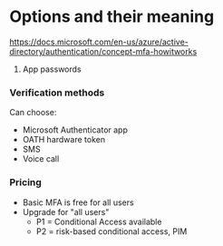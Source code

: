 # Options and their meaning

https://docs.microsoft.com/en-us/azure/active-directory/authentication/concept-mfa-howitworks

1. App passwords



### Verification methods

Can choose:
- Microsoft Authenticator app
- OATH hardware token
- SMS
- Voice call

### Pricing

- Basic MFA is free for all users
- Upgrade for "all users"
    - P1 = Conditional Access available
    - P2 = risk-based conditional access, PIM
